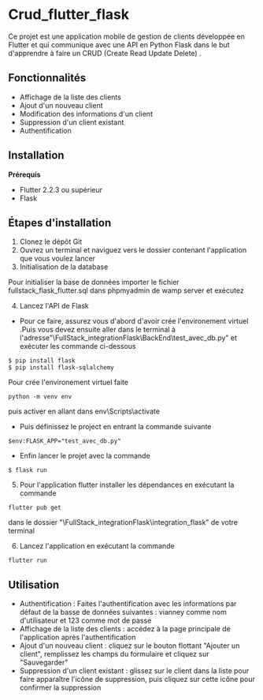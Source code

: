 # Crud_flutter_flask

Ce projet est une application mobile de gestion de clients développée en Flutter et qui communique avec une API en Python Flask dans le but d'apprendre à faire un CRUD (Create Read Update Delete) .

## Fonctionnalités

- Affichage de la liste des clients
- Ajout d'un nouveau client
- Modification des informations d'un client
- Suppression d'un client existant 
- Authentification

## Installation

**Prérequis**

- Flutter 2.2.3 ou supérieur
- Flask


## Étapes d'installation

1. Clonez le dépôt Git
2. Ouvrez un terminal et naviguez vers le dossier contenant l'application que vous voulez lancer
3. Initialisation de la database

Pour initialiser la base de données importer le fichier fullstack_flask_flutter.sql dans phpmyadmin de wamp server et exécutez


4. Lancez l'API de Flask 

- Pour ce faire, assurez vous d'abord d'avoir crée l'environement virtuel .Puis vous devez ensuite aller dans le terminal à l'adresse"\FullStack_integrationFlask\BackEnd\test_avec_db.py" et exécuter les commande ci-dessous 

```
$ pip install flask
$ pip install flask-sqlalchemy 
```
Pour crée l'environement virtuel faite 
```
python -m venv env
```
puis activer en allant dans env\Scripts\activate

- Puis définissez le project en entrant la commande suivante

```
$env:FLASK_APP="test_avec_db.py"
```

- Enfin lancer le projet avec la commande

```
$ flask run
```


5. Pour l'application flutter installer les dépendances en exécutant la commande 

```
flutter pub get 
```
dans le dossier "\FullStack_integrationFlask\integration_flask" de votre terminal 

6. Lancez l'application en exécutant la commande 

```
flutter run 
```

## Utilisation

- Authentification : Faites l'authentification avec les informations par défaut de la basse de données suivantes : vianney comme nom d'utilisateur et 123 comme mot de passe
- Affichage de la liste des clients : accédez à la page principale de l'application après l'authentification
- Ajout d'un nouveau client : cliquez sur le bouton flottant "Ajouter un client", remplissez les champs du formulaire et cliquez sur "Sauvegarder"
- Suppression d'un client existant : glissez sur le client dans la liste pour faire apparaître l'icône de suppression, puis cliquez sur cette icône pour confirmer la suppression



